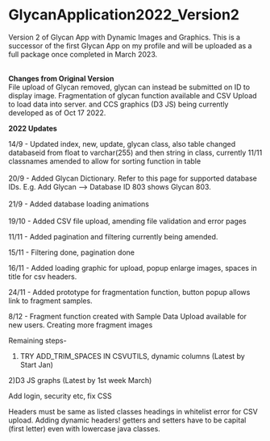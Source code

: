 # GlycanApplication2022_Version2
Version 2 of Glycan App with Dynamic Images and Graphics. This is a successor of the first Glycan App on my profile and will be uploaded as a full package once completed in March 2023.
<br>
</br>

<strong> Changes from Original Version </strong>
<br>
File upload of Glycan removed, glycan can instead be submitted on ID to display image. Fragmentation of glycan function available and CSV Upload to load data into server. and CCS graphics (D3 JS) being currently developed
as of Oct 17 2022.


<strong> 2022 Updates </strong>

14/9 - Updated index, new, update, glycan class, also table changed databaseid from float to varchar(255) and then string in class, currently 11/11 classnames amended to allow for sorting function in table
<br>
</br>
20/9 - Added Glycan Dictionary. Refer to this page for supported database IDs. E.g. Add Glycan --> Database ID 803 shows Glycan 803.
<br>
</br>
21/9 - Added database loading animations
<br>
</br>
19/10 - Added CSV file upload, amending file validation and error pages

11/11 - Added pagination and filtering currently being amended.

15/11 - Filtering done, pagination done

16/11 - Added loading graphic for upload, popup enlarge images, spaces in title for csv headers. 

24/11 - Added prototype for fragmentation function, button popup allows link to fragment samples.

8/12 - Fragment function created with Sample Data Upload available for new users. Creating more fragment images

Remaining steps-

1) TRY ADD_TRIM_SPACES IN CSVUTILS, dynamic columns
(Latest by Start Jan)

2)D3 JS graphs (Latest by 1st week March)

Add login, security etc, fix CSS

Headers must be same as listed classes headings in whitelist error for CSV upload.
Adding dynamic headers!
getters and setters have to be capital (first letter) even with lowercase java classes. 
